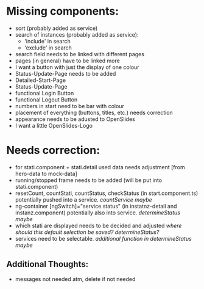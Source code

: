 # Missing components: 
 - sort (probably added as service)
 - search of instances (probably added as service):
    - 'include' in search
    - 'exclude' in search
 - search field needs to be linked with different pages
 - pages (in general) have to be linked more
 - I want a button with just the display of one colour
 - Status-Update-Page needs to be added
 - Detailed-Start-Page
 - Status-Update-Page
 - functional Login Button
 - functional Logout Button
 - numbers in start need to be bar with colour 
 - placement of everything (buttons, titles, etc.) needs correction
 - appearance needs to be adusted to OpenSlides
 - I want a little OpenSlides-Logo


 # Needs correction:
 - for stati.component + stati.detail used data needs adjustment [from hero-data to mock-data]
 - running/stopped frame needs to be added (will be put into stati.component) 
 - resetCount, countStati, countStatus, checkStatus (in start.component.ts) potentially pushed into a service. _countService maybe_
 - ng-container [ngSwitch]="service.status" (in instatnz-detail and instanz.component) potentially also into service. _determineStatus maybe_
 - which stati are displayed needs to be decided and adjusted _where should this default selection be saved? determineStatus?_
 - services need to be selectable. _additional function in determineStatus maybe_

 ## Additional Thoughts:
 - messages not needed atm, delete if not needed



